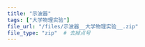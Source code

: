 ```yaml
---
title: "示波器"
tags: ["大学物理实验"]
file_url: "/files/示波器__大学物理实验__.zip"
file_type: "zip"  # 去掉点号
---
```




<!-- 文件类型: .zip -->
<!-- 文件图标: 📦 -->
